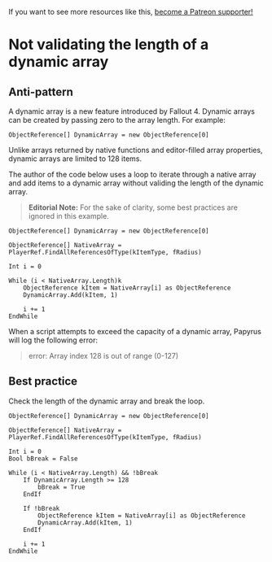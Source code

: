 <!-- TITLE: Not validating the length of a dynamic array -->

If you want to see more resources like this, [become a Patreon supporter!](https://www.patreon.com/fireundubh) 

# Not validating the length of a dynamic array
## Anti-pattern

A dynamic array is a new feature introduced by Fallout 4. Dynamic arrays can be created by passing zero to the array length. For example:

```
ObjectReference[] DynamicArray = new ObjectReference[0]
```

Unlike arrays returned by native functions and editor-filled array properties, dynamic arrays are limited to 128 items.

The author of the code below uses a loop to iterate through a native array and add items to a dynamic array without validing the length of the dynamic array.

> **Editorial Note:** For the sake of clarity, some best practices are ignored in this example.

```
ObjectReference[] DynamicArray = new ObjectReference[0]

ObjectReference[] NativeArray = PlayerRef.FindAllReferencesOfType(kItemType, fRadius)

Int i = 0

While (i < NativeArray.Length)k
	ObjectReference kItem = NativeArray[i] as ObjectReference
	DynamicArray.Add(kItem, 1)
	
	i += 1
EndWhile
```

When a script attempts to exceed the capacity of a dynamic array, Papyrus will log the following error:

> error: Array index 128 is out of range (0-127)

## Best practice

Check the length of the dynamic array and break the loop.

```
ObjectReference[] DynamicArray = new ObjectReference[0]

ObjectReference[] NativeArray = PlayerRef.FindAllReferencesOfType(kItemType, fRadius)

Int i = 0
Bool bBreak = False

While (i < NativeArray.Length) && !bBreak
	If DynamicArray.Length >= 128
		bBreak = True
	EndIf

	If !bBreak
		ObjectReference kItem = NativeArray[i] as ObjectReference
		DynamicArray.Add(kItem, 1)
	EndIf
	
	i += 1
EndWhile
```